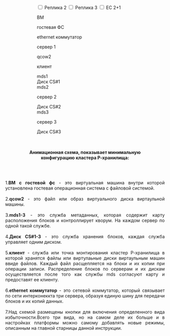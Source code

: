<div class="noprint" style="margin-left: 100px">
<input type="checkbox" id="animationToggle2" class="hidden-checkbox">
<label for="animationToggle2" class="toggle-button">Реплика 2</label>
<input type="checkbox" id="animationToggle3" class="hidden-checkbox">
<label for="animationToggle3" class="toggle-button">Реплика 3</label>
<input type="checkbox" id="animationToggle3Alt" class="hidden-checkbox">
<label for="animationToggle3Alt" class="toggle-button">EC 2+1</label>

<div class="container" id="animationContainer">
        <!-- Источник данных (клиент) -->
        <div class="storage source"><p class="textv">ВМ</p>
         <div class="inner-client">гостевая ФС</div>
        </div>
        <div class="commutator"><p class="textc">ethernet коммутатор</p></div>
        <!-- Три сервера хранилища -->
        <div class="storage server1">
         <p class="textb">сервер 1</p>
          <div class="storage client">
           <div class="storage qcow2">qcow2</div>
            <p class="textk">клиент</p>
          </div>
          <div class="storage mds">mds1</div>
         <div class="storage storage-1">Диск CS#1</div>
        </div>
        <!-- сервер 2 и 3 -->
        <div class="storage server2">
         <div class="storage mds">mds2</div>
         <p class="textb">сервер 2</p>
          <div class="storage storage-2">Диск CS#2</div>
        </div>
        <div class="storage server3">
         <div class="storage mds">mds3</div>
         <p class="textb">сервер 3</p>
         <div class="storage storage-3">Диск CS#3</div>
        </div>
        <!-- Кубики (данные) -->
        <div class="cube cube-1"></div>
        <div class="cube cube-2"></div>
        <div class="cube cube-3"></div>
        <div class="connection-line line-1"></div>
        <div class="connection-line line-2"></div>
        <div class="connection-line line-3"></div>
        <div class="connection-line line-4"></div>
</div>
</div>
<div>
</br>
</br><p style="text-align: center">
<b>Анимационная схема, показывает минимальную </br>конфигурацию кластера Р-хранилища: </b></p>
</br>
</br>
<p style="text-align: justify">
1.<b>ВМ с гостевой фс</b> - это виртуальная машина внутри которой установлена гостевая операционная система с файловой системой. 
</br>
</br>
2.<b>qcow2</b> - это файл или образ виртуального диска виртаульной машины. 
</br>
</br>
3.<b>mds1-3</b> - это служба метаданных, которая содержит карту расположения блоков и контроллирует кворум.
На каждом сервер по одной такой службе.  
</br>
</br>
4.<b>Диск CS#1-3</b> - это служба хранения блоков, каждая служба управляет одним диском. 
</br>
</br>
5.<b>клиент</b> - служба или точка монтирования кластер Р-хранилища в которой хранятся файлы или 
виртулаьные диски виртаульным машин ввиде файлов. Каждый файл расщепляется на блоки и их копии при операции записи. 
Распределение блоков по серверам и их дискам осуществляется после того как службы mds согласуют карту и предоставят ее клиенту. 
</br>
</br>
6.<b>ethernet коммутатор</b> - это сетевой коммутатор, который связывает по сети интерконеккта три сервера,
образуя единую шину для передачи блоков и их копий данных. 
</br>
</br>
7.Над схемой размещены кнопки для включения определенного вида избыточности.Всего три вида, но на самом деле их больше и 
в настройках платформы можно самому добавлять новые режимы, описанным на главной старницы данной инструкции.  
</p>






</div>

<script>
    // Элементы управления
    const toggle2 = document.getElementById('animationToggle2');
    const toggle3 = document.getElementById('animationToggle3');
    const toggle3Alt = document.getElementById('animationToggle3Alt');
    const cubes = document.querySelectorAll('.cube');
    // элементы для анимации импульса синхронизации mds
    const pulseElements = {
      client: document.querySelector('.storage.client'),
      commutator: document.querySelector('.commutator'),
      mds1: document.querySelector('.server1 .mds'),
      mds2: document.querySelector('.server2 .mds'),
      mds3: document.querySelector('.server3 .mds')
    };
    
    // Конфигурация анимаций
    const animationConfig = {
  rep2: { // Реплика 2
    cubes: [0, 1], // Красный (0) и оранжевый (1)
    sequences: [
      // Итерация 1: Красный → CS#1, Оранжевый → CS#2
      { targets: [0, 1], storage: [1, 2] },
      // Итерация 2: Красный → CS#1, Оранжевый → CS#3
      { targets: [0, 1], storage: [1, 3] },
      // Итерация 3: Красный → CS#1, Оранжевый → CS#2
      { targets: [0, 1], storage: [1, 2] }
    ],
    colors: ['#e74c3c', '#f39c12'],
    // Новая настройка для смещения кубиков в хранилищах
    offsets: {
      1: { x: 0, y: 0 },    // CS#1 - базовое положение
      2: { x: 180, y: 150 }, // CS#2
      3: { x: 380, y: 150 }  // CS#3
    }
  },
      rep3: { // Реплика 3
        cubes: [0, 1, 2], // Все кубики
        sequences: [
          { targets: [0, 1, 2], storage: [1, 2, 3] },
          { targets: [0, 1, 2], storage: [1, 3, 2] },
          { targets: [0, 1, 2], storage: [1, 2, 3] }
        ],
        colors: ['#e74c3c', '#f39c12', '#f3ec12']
      },
      ec21: { // EC 2+1
        cubes: [0, 1, 2],
        sequences: [
          { targets: [0, 1, 2], storage: [1, 2, 3], colors: ['#47ab19','#47ab19','#a2edf5'] },
          { targets: [0, 1, 2], storage: [1, 3, 2], colors: ['#47ab19','#47ab19','#a2edf5'] },
          { targets: [0, 1, 2], storage: [1, 2, 3], colors: ['#47ab19','#47ab19','#a2edf5'] }
        ]
      }
    };

    // Хранилище для накопленных кубиков
    const accumulatedCubes = {
      1: [], // CS#1
      2: [], // CS#2
      3: []  // CS#3
    };
    
    let currentMode = null;
    let animationTimeout = null;
    let currentAnimationId = 0; // Новая переменная для контроля анимаций
    

    // Изначально все анимации выключены
    resetAllCubes();
    
    // Обработчик для кнопки "Реплика 2" (2 кубика)
    toggle2.addEventListener('change', function() {
        if (this.checked) {
          currentAnimationId++;  // Инвалидируем предыдущие анимации
          // Сбрасываем предыдущую анимацию
            resetAllCubes();
           //выключаем лишние кнопки
            toggle3.checked = false;
            toggle3Alt.checked = false;
            clearTimeout(animationTimeout); //для очищения анимации от других кнопок после выключения 
            // Запускаем новую анимацию
        startAnimation('rep2');
    } else {
        currentAnimationId++;  // Инвалидируем при выключении
        // При отключении кнопки сбрасываем анимацию
        resetAllCubes();
        clearTimeout(animationTimeout);
    }
    updateButtonStates();
});
    
    // Обработчик для кнопки "Реплика 3" (3 кубика)
   toggle3.addEventListener('change', function() {
    if (this.checked) {
        currentAnimationId++;
        resetAllCubes();
        toggle2.checked = false;
        toggle3Alt.checked = false;
        clearTimeout(animationTimeout); 
        startAnimation('rep3');
    } else {
        currentAnimationId++;
        resetAllCubes();
    }
    updateButtonStates();
});

toggle3Alt.addEventListener('change', function() {
    if (this.checked) {
        currentAnimationId++;
        resetAllCubes();
        toggle2.checked = false;
        toggle3.checked = false;
       clearTimeout(animationTimeout); 
        startAnimation('ec21');
    } else {
        currentAnimationId++;
        resetAllCubes();
    }
    updateButtonStates();
});
// Новая функция для анимации импульса
function animatePulse(from, to, callback) {
  const pulse = document.createElement('div');
  pulse.className = 'pulse-effect';
  document.getElementById('animationContainer').appendChild(pulse);
  
  // Позиционируем импульс
  const fromRect = from.getBoundingClientRect();
  const toRect = to.getBoundingClientRect();
  const containerRect = document.getElementById('animationContainer').getBoundingClientRect();
    
  const startX = fromRect.left - containerRect.left + fromRect.width/2;
  const startY = fromRect.top - containerRect.top + fromRect.height/2;
  const endX = toRect.left - containerRect.left + toRect.width/2;
  const endY = toRect.top - containerRect.top + toRect.height/2;
    
  pulse.style.left = startX + 'px';
  pulse.style.top = startY + 'px';
  
  // Анимация
  pulse.animate([
        { transform: `translate(0, 0)`, opacity: 1 },
        { transform: `translate(${endX-startX}px, ${endY-startY}px)`, opacity: 0 }
    ], {
        duration: 400,
        easing: 'ease-in-out'
    }).onfinish = () => {
        pulse.remove();
        if(callback) callback();
  };
}
function startAnimation(mode) {
  // Сначала анимируем импульсы синхронизации
    animatePulse(pulseElements.client, pulseElements.commutator, () => {
        // Импульс к коммутатору
        animatePulse(pulseElements.commutator, pulseElements.mds2, () => {
            // Импульсы к MDS серверов 2 и 3
            animatePulse(pulseElements.commutator, pulseElements.mds3, () => {
                    // Обратные импульсы
                animatePulse(pulseElements.mds2, pulseElements.commutator, () => {
                    animatePulse(pulseElements.mds3, pulseElements.commutator, () => {
                        animatePulse(pulseElements.commutator, pulseElements.client, startMainAnimation);
                    });
            });
        });
    });
});
        
        // Параллельно импульс к MDS сервера 1 (без коммутатора)
       animatePulse(pulseElements.client, pulseElements.mds1, () => {
    animatePulse(pulseElements.mds1, pulseElements.client, () => {});
});
    function startMainAnimation() {
    currentAnimationId++;  // Увеличиваем ID при каждом новом запуске
    const animationId = currentAnimationId;  // Фиксируем ID для текущей анимации
    resetAllCubes();
    const config = animationConfig[mode];
    let iteration = 0;
    currentMode = mode;

    const runSequence = () => {
      // Проверяем, нужно ли продолжать анимацию
        if (currentAnimationId !== animationId || currentMode !== mode) {
            return;  // Прерываем если анимация устарела
        }
        if (iteration >= 3) {
            animationTimeout = setTimeout(() => {
                clearStorage();
                if (currentMode === mode) startAnimation(mode);
            }, 1000);
            return;
        }

        const { targets, storage, colors } = config.sequences[iteration];

        targets.forEach((cubeIdx, i) => {
            const storageId = storage[i];
            const originalCube = cubes[cubeIdx];
            
            // Создаем новый кубик
            const newCube = document.createElement('div');
            newCube.className = `cube cube-${cubeIdx+1}`;
            newCube.style.backgroundColor = colors ? colors[cubeIdx] : config.colors[cubeIdx];
            newCube.style.position = 'absolute';
            newCube.style.width = '12px';
            newCube.style.height = '12px';
            newCube.style.borderRadius = '2px';
            newCube.style.opacity = '0';

            // Позиционируем в начальной точке (как оригинальный кубик)
            const rect = originalCube.getBoundingClientRect();
            const containerRect = document.getElementById('animationContainer').getBoundingClientRect();
            newCube.style.left = (rect.left - containerRect.left) + 'px';
            newCube.style.top = (rect.top - containerRect.top) + 'px';

            // Добавляем в DOM сразу (до анимации)
            document.getElementById('animationContainer').appendChild(newCube);

            // Смещение для нового кубика
            const cubeCount = accumulatedCubes[storageId].length;
            const offsetY = -cubeCount * 15; // Большее смещение для лучшей видимости

            // Анимация
            const animation = newCube.animate([
                { transform: 'translate(0, 0)', opacity: 1 },
                { transform: `translate(${storageId === 1 ? 0 : 180}px, ${storageId === 1 ? 100 : -140}px)`, opacity: 1 },
                { transform: `translate(${storageId === 3 ? 385 : storageId === 2 ? 180 : 0}px, ${182 + offsetY}px)`, opacity: 1 }
            ], {
                duration: 2000,
                fill: 'forwards'
            });

            // Сохраняем кубик
            accumulatedCubes[storageId].push(newCube);
        });

        iteration++;
        setTimeout(runSequence, 2000);
    };

    runSequence();
}
}

//Функция очистки хранилищ
    function clearStorage() {
      [1, 2, 3].forEach(storageId => {
        accumulatedCubes[storageId].forEach(cube => cube.remove());
        accumulatedCubes[storageId] = [];
      });
    }

// Улучшенная функция resetAllCubes
function resetAllCubes() {
    clearTimeout(animationTimeout);
    currentMode = null;
    // Очищаем все накопленные кубики
    clearStorage();
    
    // Сбрасываем основные кубики
    cubes.forEach(cube => {
        cube.style.opacity = '0.5';
        cube.style.transform = 'translate(0, 0)';
        cube.style.animation = 'none';
    });
}

// Функция updateButtonStates остается без изменений
function updateButtonStates() {
    document.querySelectorAll('.toggle-button').forEach(btn => {
        const isActive = 
            (toggle2.checked && btn.htmlFor === 'animationToggle2') ||
            (toggle3.checked && btn.htmlFor === 'animationToggle3') ||
            (toggle3Alt.checked && btn.htmlFor === 'animationToggle3Alt');
        
        btn.classList.toggle('active', isActive);
    });
}
</script>
    




